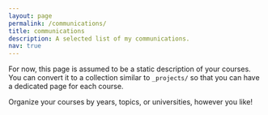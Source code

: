 ```yaml
---
layout: page
permalink: /communications/
title: communications
description: A selected list of my communications.
nav: true
---
```


For now, this page is assumed to be a static description of your courses. You can convert it to a collection similar to `_projects/` so that you can have a dedicated page for each course.

Organize your courses by years, topics, or universities, however you like!

